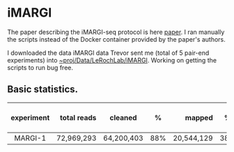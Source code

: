 # iMARGI

The paper describing the iMARGI-seq protocol is here [paper](https://www.biorxiv.org/content/10.1101/681924v1.full.pdf). I ran manually the scripts instead of the Docker container provided by the paper's authors. 


I downloaded the data iMARGI data Trevor sent me (total of 5 pair-end experiments) into [~proj/Data/LeRochLab/iMARGI](~proj/Data/LeRochLab/iMARGI). Working on getting the scripts to run bug free. 

## Basic statistics.

| experiment | total reads | cleaned | % |  mapped | % | after removing duplicates |  cis proximal (<20kb) | cis long range | trans-contacts |
| :--------: | ----------: | ------- | - | -----: | - | ------------------------- |  --------------------- | - | -----------------|
| MARGI-1 | 72,969,293 | 64,200,403 | 88% | 20,544,129 | 38% | 2,319,120  | 505,543 | 71% | 1 % | 18% |
 




